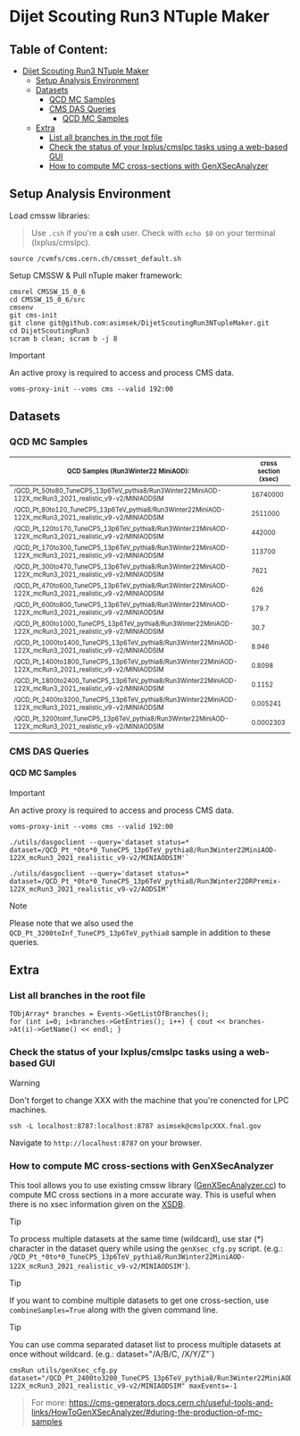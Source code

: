 
# Dijet Scouting Run3 NTuple Maker

## Table of Content:

- [Dijet Scouting Run3 NTuple Maker](#dijet-scouting-run3-ntuple-maker)
   * [Setup Analysis Environment](#setup-analysis-environment)
   * [Datasets](#datasets)
      + [QCD MC Samples](#qcd-mc-samples)
      + [CMS DAS Queries](#cms-das-queries)
         - [QCD MC Samples](#qcd-mc-samples-1)
   * [Extra](#extra)
      + [List all branches in the root file](#list-all-branches-in-the-root-file)
      + [Check the status of your lxplus/cmslpc tasks using a web-based GUI](#check-the-status-of-your-lxpluscmslpc-tasks-using-a-web-based-gui)
      + [How to compute MC cross-sections with GenXSecAnalyzer](#how-to-compute-mc-cross-sections-with-genxsecanalyzer)

## Setup Analysis Environment

Load cmssw libraries:
> Use `.csh` if you're a **csh** user. Check with `echo $0` on your terminal (lxplus/cmslpc).

```
source /cvmfs/cms.cern.ch/cmsset_default.sh
```

Setup CMSSW & Pull nTuple maker framework:

```
cmsrel CMSSW_15_0_6
cd CMSSW_15_0_6/src
cmsenv
git cms-init
git clone git@github.com:asimsek/DijetScoutingRun3NTupleMaker.git
cd DijetScoutingRun3
scram b clean; scram b -j 8
```

> [!IMPORTANT]
> An active proxy is required to access and process CMS data.

```
voms-proxy-init --voms cms --valid 192:00
```


## Datasets


### QCD MC Samples

| <sup><sub>QCD Samples (Run3Winter22 MiniAOD):</sub></sup>| <sup><sub>cross section (xsec) </sub></sup>|
|--|--|
| <sup><sub>/QCD_Pt_50to80_TuneCP5_13p6TeV_pythia8/Run3Winter22MiniAOD-122X_mcRun3_2021_realistic_v9-v2/MINIAODSIM</sub></sup> | <sup><sub>16740000</sub></sup> |
| <sup><sub>/QCD_Pt_80to120_TuneCP5_13p6TeV_pythia8/Run3Winter22MiniAOD-122X_mcRun3_2021_realistic_v9-v2/MINIAODSIM</sub></sup> | <sup><sub>2511000</sub></sup> |
| <sup><sub>/QCD_Pt_120to170_TuneCP5_13p6TeV_pythia8/Run3Winter22MiniAOD-122X_mcRun3_2021_realistic_v9-v2/MINIAODSIM</sub></sup> | <sup><sub>442000</sub></sup> |
| <sup><sub>/QCD_Pt_170to300_TuneCP5_13p6TeV_pythia8/Run3Winter22MiniAOD-122X_mcRun3_2021_realistic_v9-v2/MINIAODSIM</sub></sup> | <sup><sub>113700</sub></sup> |
| <sup><sub>/QCD_Pt_300to470_TuneCP5_13p6TeV_pythia8/Run3Winter22MiniAOD-122X_mcRun3_2021_realistic_v9-v2/MINIAODSIM</sub></sup> | <sup><sub>7621</sub></sup> |
| <sup><sub>/QCD_Pt_470to600_TuneCP5_13p6TeV_pythia8/Run3Winter22MiniAOD-122X_mcRun3_2021_realistic_v9-v2/MINIAODSIM</sub></sup> | <sup><sub>626</sub></sup> |
| <sup><sub>/QCD_Pt_600to800_TuneCP5_13p6TeV_pythia8/Run3Winter22MiniAOD-122X_mcRun3_2021_realistic_v9-v2/MINIAODSIM</sub></sup> | <sup><sub>179.7</sub></sup> |
| <sup><sub>/QCD_Pt_800to1000_TuneCP5_13p6TeV_pythia8/Run3Winter22MiniAOD-122X_mcRun3_2021_realistic_v9-v2/MINIAODSIM</sub></sup> | <sup><sub>30.7</sub></sup> |
| <sup><sub>/QCD_Pt_1000to1400_TuneCP5_13p6TeV_pythia8/Run3Winter22MiniAOD-122X_mcRun3_2021_realistic_v9-v2/MINIAODSIM</sub></sup> | <sup><sub>8.946</sub></sup> |
| <sup><sub>/QCD_Pt_1400to1800_TuneCP5_13p6TeV_pythia8/Run3Winter22MiniAOD-122X_mcRun3_2021_realistic_v9-v2/MINIAODSIM</sub></sup> | <sup><sub>0.8098</sub></sup> |
| <sup><sub>/QCD_Pt_1800to2400_TuneCP5_13p6TeV_pythia8/Run3Winter22MiniAOD-122X_mcRun3_2021_realistic_v9-v2/MINIAODSIM</sub></sup> | <sup><sub>0.1152</sub></sup> |
| <sup><sub>/QCD_Pt_2400to3200_TuneCP5_13p6TeV_pythia8/Run3Winter22MiniAOD-122X_mcRun3_2021_realistic_v9-v2/MINIAODSIM</sub></sup> | <sup><sub>0.005241</sub></sup> |
| <sup><sub>/QCD_Pt_3200toInf_TuneCP5_13p6TeV_pythia8/Run3Winter22MiniAOD-122X_mcRun3_2021_realistic_v9-v2/MINIAODSIM</sub></sup> | <sup><sub>0.0002303</sub></sup> |



### CMS DAS Queries

#### QCD MC Samples

> [!IMPORTANT]
> An active proxy is required to access and process CMS data.

```
voms-proxy-init --voms cms --valid 192:00
```


```
./utils/dasgoclient --query='dataset status=* dataset=/QCD_Pt_*0to*0_TuneCP5_13p6TeV_pythia8/Run3Winter22MiniAOD-122X_mcRun3_2021_realistic_v9-v2/MINIAODSIM'`
```

```
./utils/dasgoclient --query='dataset status=* dataset=/QCD_Pt_*0to*0_TuneCP5_13p6TeV_pythia8/Run3Winter22DRPremix-122X_mcRun3_2021_realistic_v9-v2/AODSIM'`
```

> [!NOTE]
> Please note that we also used the `QCD_Pt_3200toInf_TuneCP5_13p6TeV_pythia8` sample in addition to these queries.





## Extra

### List all branches in the root file

```
TObjArray* branches = Events->GetListOfBranches();
for (int i=0; i<branches->GetEntries(); i++) { cout << branches->At(i)->GetName() << endl; }
```

### Check the status of your lxplus/cmslpc tasks using a web-based GUI

> [!WARNING]
> Don't forget to change XXX with the machine that you're conencted for LPC machines.

```
ssh -L localhost:8787:localhost:8787 asimsek@cmslpcXXX.fnal.gov
```

Navigate to `http://localhost:8787` on your browser.


### How to compute MC cross-sections with GenXSecAnalyzer

This tool allows you to use existing cmssw library ([GenXSecAnalyzer.cc](https://github.com/cms-sw/cmssw/blob/master/GeneratorInterface/Core/plugins/GenXSecAnalyzer.cc)) to compute MC cross sections in a more accurate way. This is useful when there is no xsec information given on the [XSDB](https://xsecdb-xsdb-official.app.cern.ch/xsdb/).

> [!TIP]
> To process multiple datasets at the same time (wildcard), use star (*) character in the dataset query while using the `genXsec_cfg.py` script. (e.g.: `/QCD_Pt_*0to*0_TuneCP5_13p6TeV_pythia8/Run3Winter22MiniAOD-122X_mcRun3_2021_realistic_v9-v2/MINIAODSIM'`).

> [!TIP]
> If you want to combine multiple datasets to get one cross-section, use `combineSamples=True` along with the given command line.

> [!TIP]
> You can use comma separated dataset list to process multiple datasets at once without wildcard. (e.g.: dataset="/A/B/C, /X/Y/Z"`)


```
cmsRun utils/genXsec_cfg.py dataset="/QCD_Pt_2400to3200_TuneCP5_13p6TeV_pythia8/Run3Winter22MiniAOD-122X_mcRun3_2021_realistic_v9-v2/MINIAODSIM" maxEvents=-1
```

> For more: https://cms-generators.docs.cern.ch/useful-tools-and-links/HowToGenXSecAnalyzer/#during-the-production-of-mc-samples


